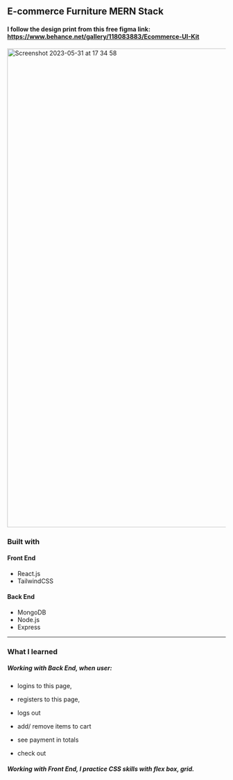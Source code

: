 ## E-commerce Furniture MERN Stack
#### I follow the design print from this free figma link: https://www.behance.net/gallery/118083883/Ecommerce-UI-Kit
<img width="1101" alt="Screenshot 2023-05-31 at 17 34 58" src="https://github.com/linhngkh/ecommmerce-furniture-mern/assets/44481142/bd299f12-13c8-48d6-bb1a-c331628696a1">


### Built with
#### Front End
* React.js 
* TailwindCSS
#### Back End
* MongoDB
* Node.js
* Express
---
### What I learned

##### Working with Back End, when user: 
 * logins to this page, 
 * registers to this page, 
 * logs out
 
 * add/ remove items to cart
 * see payment in totals
 * check out
##### Working with Front End, I practice CSS skills with flex box, grid.
